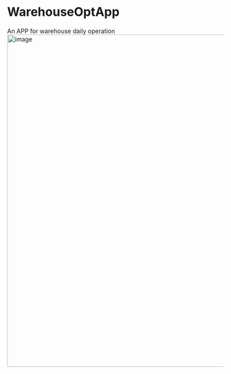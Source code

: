# WarehouseOptApp
An APP for warehouse daily operation
<img width="773" alt="image" src="https://user-images.githubusercontent.com/52642256/219962000-329050bf-2847-45a4-bb54-88a9f8575dbc.png">
